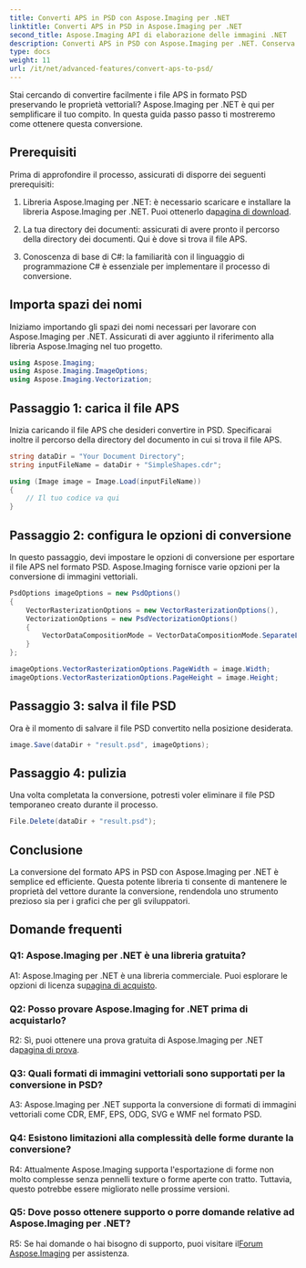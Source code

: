 ```yaml
---
title: Converti APS in PSD con Aspose.Imaging per .NET
linktitle: Converti APS in PSD in Aspose.Imaging per .NET
second_title: Aspose.Imaging API di elaborazione delle immagini .NET
description: Converti APS in PSD con Aspose.Imaging per .NET. Conserva le proprietà del vettore durante la conversione.
type: docs
weight: 11
url: /it/net/advanced-features/convert-aps-to-psd/
---
```

Stai cercando di convertire facilmente i file APS in formato PSD preservando le proprietà vettoriali? Aspose.Imaging per .NET è qui per semplificare il tuo compito. In questa guida passo passo ti mostreremo come ottenere questa conversione. 

## Prerequisiti

Prima di approfondire il processo, assicurati di disporre dei seguenti prerequisiti:

1.  Libreria Aspose.Imaging per .NET: è necessario scaricare e installare la libreria Aspose.Imaging per .NET. Puoi ottenerlo da[pagina di download](https://releases.aspose.com/imaging/net/).

2. La tua directory dei documenti: assicurati di avere pronto il percorso della directory dei documenti. Qui è dove si trova il file APS.

3. Conoscenza di base di C#: la familiarità con il linguaggio di programmazione C# è essenziale per implementare il processo di conversione.

## Importa spazi dei nomi

Iniziamo importando gli spazi dei nomi necessari per lavorare con Aspose.Imaging per .NET. Assicurati di aver aggiunto il riferimento alla libreria Aspose.Imaging nel tuo progetto.

```csharp
using Aspose.Imaging;
using Aspose.Imaging.ImageOptions;
using Aspose.Imaging.Vectorization;
```

## Passaggio 1: carica il file APS

Inizia caricando il file APS che desideri convertire in PSD. Specificarai inoltre il percorso della directory del documento in cui si trova il file APS.

```csharp
string dataDir = "Your Document Directory";
string inputFileName = dataDir + "SimpleShapes.cdr";

using (Image image = Image.Load(inputFileName))
{
    // Il tuo codice va qui
}
```

## Passaggio 2: configura le opzioni di conversione

In questo passaggio, devi impostare le opzioni di conversione per esportare il file APS nel formato PSD. Aspose.Imaging fornisce varie opzioni per la conversione di immagini vettoriali.

```csharp
PsdOptions imageOptions = new PsdOptions()
{
    VectorRasterizationOptions = new VectorRasterizationOptions(),
    VectorizationOptions = new PsdVectorizationOptions()
    {
        VectorDataCompositionMode = VectorDataCompositionMode.SeparateLayers
    }
};

imageOptions.VectorRasterizationOptions.PageWidth = image.Width;
imageOptions.VectorRasterizationOptions.PageHeight = image.Height;
```

## Passaggio 3: salva il file PSD

Ora è il momento di salvare il file PSD convertito nella posizione desiderata.

```csharp
image.Save(dataDir + "result.psd", imageOptions);
```

## Passaggio 4: pulizia

Una volta completata la conversione, potresti voler eliminare il file PSD temporaneo creato durante il processo.

```csharp
File.Delete(dataDir + "result.psd");
```

## Conclusione

La conversione del formato APS in PSD con Aspose.Imaging per .NET è semplice ed efficiente. Questa potente libreria ti consente di mantenere le proprietà del vettore durante la conversione, rendendola uno strumento prezioso sia per i grafici che per gli sviluppatori.

## Domande frequenti

### Q1: Aspose.Imaging per .NET è una libreria gratuita?

 A1: Aspose.Imaging per .NET è una libreria commerciale. Puoi esplorare le opzioni di licenza su[pagina di acquisto](https://purchase.aspose.com/buy).

### Q2: Posso provare Aspose.Imaging for .NET prima di acquistarlo?

 R2: Sì, puoi ottenere una prova gratuita di Aspose.Imaging per .NET da[pagina di prova](https://releases.aspose.com/imaging/net/).

### Q3: Quali formati di immagini vettoriali sono supportati per la conversione in PSD?

A3: Aspose.Imaging per .NET supporta la conversione di formati di immagini vettoriali come CDR, EMF, EPS, ODG, SVG e WMF nel formato PSD.

### Q4: Esistono limitazioni alla complessità delle forme durante la conversione?

R4: Attualmente Aspose.Imaging supporta l'esportazione di forme non molto complesse senza pennelli texture o forme aperte con tratto. Tuttavia, questo potrebbe essere migliorato nelle prossime versioni.

### Q5: Dove posso ottenere supporto o porre domande relative ad Aspose.Imaging per .NET?

 R5: Se hai domande o hai bisogno di supporto, puoi visitare il[Forum Aspose.Imaging](https://forum.aspose.com/) per assistenza.

